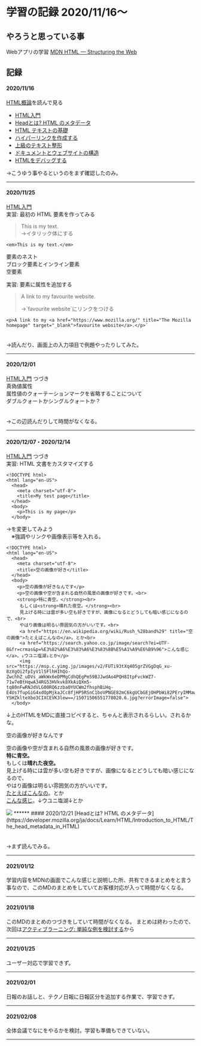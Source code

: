 # 学習の記録 2020/11/16〜

## やろうと思っている事  
Webアプリの学習 [MDN HTML — Structuring the Web](https://developer.mozilla.org/ja/docs/Learn/HTML/Introduction_to_HTML/Getting_started)

## 記録
#### 2020/11/16
[HTML概論](https://developer.mozilla.org/ja/docs/Learn/HTML/Introduction_to_HTML)を読んで見る 
 
- [HTML入門](https://developer.mozilla.org/ja/docs/Learn/HTML/Introduction_to_HTML/Getting_started)  
- [Headとは? HTML のメタデータ](https://developer.mozilla.org/ja/docs/Learn/HTML/Introduction_to_HTML/The_head_metadata_in_HTML)  
- [HTML テキストの基礎](https://developer.mozilla.org/ja/docs/Learn/HTML/Introduction_to_HTML/HTML_text_fundamentals)  
- [ハイパーリンクを作成する](https://developer.mozilla.org/ja/docs/Learn/HTML/Introduction_to_HTML/Creating_hyperlinks)  
- [上級のテキスト整形](https://developer.mozilla.org/ja/docs/Learn/HTML/Introduction_to_HTML/Advanced_text_formatting)  
- [ドキュメントとウェブサイトの構造](https://developer.mozilla.org/ja/docs/Learn/HTML/Introduction_to_HTML/Document_and_website_structure)  
- [HTMLをデバッグする](https://developer.mozilla.org/ja/docs/Learn/HTML/Introduction_to_HTML)  
  
→こうゆう事やるというのをまず確認したのみ。
******
#### 2020/11/25
[HTML入門](https://developer.mozilla.org/ja/docs/Learn/HTML/Introduction_to_HTML/Getting_started)   
実習: 最初の HTML 要素を作ってみる
>This is my text.  
>→イタリック体にする  

``````
<em>This is my text.</em>
``````

要素のネスト  
ブロック要素とインライン要素    
空要素  
  
実習: 要素に属性を追加する  　　　  
><p>A link to my favourite website.</p>  
>→`favourite website`にリンクをつける  

``````
<p>A link to my <a href="https://www.mozilla.org/" title="The Mozilla homepage" target="_blank">favourite website</a>.</p>` 
``````
  
 　　　　  
→読んだり、画面上の入力項目で例題やったりしてみた。
******
#### 2020/12/01
[HTML入門](https://developer.mozilla.org/ja/docs/Learn/HTML/Introduction_to_HTML/Getting_started) つづき  
真偽値属性  
属性値のクォーテーションマークを省略することについて  
ダブルクォートかシングルクォートか？  
  
 　　　　  
→この辺読んだりして時間がなくなる。
******
#### 2020/12/07・2020/12/14
[HTML入門](https://developer.mozilla.org/ja/docs/Learn/HTML/Introduction_to_HTML/Getting_started) つづき  
実習: HTML 文書をカスタマイズする  

`````
<!DOCTYPE html> 
<html lang="en-US"> 
  <head> 
    <meta charset="utf-8"> 
    <title>My test page</title> 
  </head> 
  <body> 
    <p>This is my page</p> 
  </body> 
`````
→を変更してみよう  
　※強調やリンクや画像表示等を入れる。

``````
<!DOCTYPE html> 
<html lang="en-US"> 
  <head> 
    <meta charset="utf-8"> 
    <title>空の画像が好き</title> 
  </head> 
  <body> 
    <p>空の画像が好きなんです</p> 
    <p>空の画像や空が含まれる自然の風景の画像が好きです。<br>
    <strong>特に青空。</strong><br>
     もしくは<strong>晴れた夜空。</strong><br>
     見上げる時には雲が多い空も好きですが、画像になるとどうしても暗い感じになるので、<br>
     やはり画像は明るい雰囲気の方がいいです。<br>
     <a href="https://en.wikipedia.org/wiki/Rush_%28band%29" title="空の画像">たとえばこんなの</a>。とか<br>
     <a href="https://search.yahoo.co.jp/image/search?ei=UTF-8&fr=crmas&p=%E3%82%A6%E3%83%A6%E3%83%8B%E5%A1%A9%E6%B9%96">こんな感じ</a>。↓ウユニ塩湖↓とか</p>
     <img src="https://msp.c.yimg.jp/images/v2/FUTi93tXq405grZVGgDqG_xu-8zXgOi2fpIyV1l5FlhHIhQo-ZwchhZ_uDVs_aWkWx6eDPMgCdhQEgPm59BJJwdAo4PQH8ItpFvckWZ7-71w7eBtHqwA34RG53HVkvk8XkAiQXm5-tq80nFwRNJdVLG00RQ6zzba0YUCWm2fhsphBiHq-E4Us7fupGiG4xdOpMjkaJCc8fjHP5RSnC1boVPNGE82mC6kgUCbGEjOHPbWi82PEryIMMawVIcMtT-YSHZklteXbo3CIXCEVK3lew==/15071506551778020.6.jpg?errorImage=false">
  </body> 
``````
↓上のHTMLをMDに直接コピペすると、ちゃんと表示されるらしい。されるかな。

<!DOCTYPE html> 
<html lang="en-US"> 
  <head> 
    <meta charset="utf-8"> 
    <title>空の画像が好き</title> 
  </head> 
  <body> 
    <p>空の画像が好きなんです</p> 
    <p>空の画像や空が含まれる自然の風景の画像が好きです。<br>
    <strong>特に青空。</strong><br>
     もしくは<strong>晴れた夜空。</strong><br>
     見上げる時には雲が多い空も好きですが、画像になるとどうしても暗い感じになるので、<br>
     やはり画像は明るい雰囲気の方がいいです。<br>
     <a href="https://en.wikipedia.org/wiki/Rush_%28band%29" title="空の画像">たとえばこんなの</a>。とか<br>
     <a href="https://search.yahoo.co.jp/image/search?ei=UTF-8&fr=crmas&p=%E3%82%A6%E3%83%A6%E3%83%8B%E5%A1%A9%E6%B9%96">こんな感じ</a>。↓ウユニ塩湖↓とか</p>
     <img src="https://msp.c.yimg.jp/images/v2/FUTi93tXq405grZVGgDqG_xu-8zXgOi2fpIyV1l5FlhHIhQo-ZwchhZ_uDVs_aWkWx6eDPMgCdhQEgPm59BJJwdAo4PQH8ItpFvckWZ7-71w7eBtHqwA34RG53HVkvk8XkAiQXm5-tq80nFwRNJdVLG00RQ6zzba0YUCWm2fhsphBiHq-E4Us7fupGiG4xdOpMjkaJCc8fjHP5RSnC1boVPNGE82mC6kgUCbGEjOHPbWi82PEryIMMawVIcMtT-YSHZklteXbo3CIXCEVK3lew==/15071506551778020.6.jpg?errorImage=false">
  </body> 
******
#### 2020/12/21
[Headとは? HTML のメタデータ](https://developer.mozilla.org/ja/docs/Learn/HTML/Introduction_to_HTML/The_head_metadata_in_HTML)  
  
 　　　　  
→まず読んでみる。
******
#### 2021/01/12
学習内容をMDNの画面でこんな感じと説明した所、共有できるまとめをと言う事なので、このMDのまとめをしていてお客様対応が入って時間がなくなる。  
******
#### 2021/01/18
このMDのまとめのつづきをしていて時間がなくなる。
まとめは終わったので、次回は[アクティブラーニング: 単純な例を検討する](https://developer.mozilla.org/ja/docs/Learn/HTML/Introduction_to_HTML/The_head_metadata_in_HTML#active_learning_inspecting_a_simple_example)から  
******
#### 2021/01/25
ユーザー対応で学習できず。
******
#### 2021/02/01
日報のお話しと、テクノ日報に日報区分を追加する作業で、学習できず。
******
#### 2021/02/08
全体会議でなにをやるかを検討。学習も準備もできていない。
******





